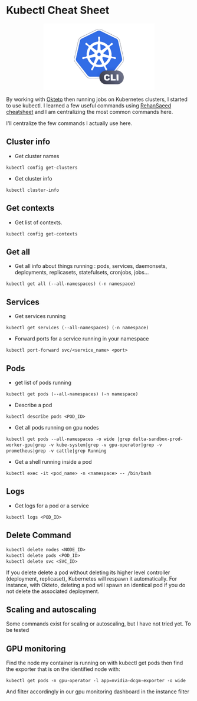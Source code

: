 # Kubectl Cheat Sheet

<p align="center">
  <img src="/img/kubectl2.png" width=300 />
</p>

By working with [Okteto](https://github.com/okteto/okteto) then running jobs on Kubernetes clusters, I started to use kubectl. I learned a few useful commands using [RehanSaeed cheatsheet](https://github.com/RehanSaeed/Kubernetes-Cheat-Sheet) and I am centralizing the most common commands here.

I'll centralize the few commands I actually use here.

## Cluster info

- Get cluster names
```
kubectl config get-clusters
```

- Get cluster info
```
kubectl cluster-info
```

## Get contexts

- Get list of contexts.
```
kubectl config get-contexts
```

## Get all

- Get all info about things running : pods, services, daemonsets, deployments, replicasets, statefulsets, cronjobs, jobs...
```
kubectl get all (--all-namespaces) (-n namespace)
```

## Services

- Get services running
```
kubectl get services (--all-namespaces) (-n namespace)
```

- Forward ports for a service running in your namespace
```
kubectl port-forward svc/<service_name> <port>
```

## Pods 

- get list of pods running
```
kubectl get pods (--all-namespaces) (-n namespace)
```

- Describe a pod
```
kubectl describe pods <POD_ID>
```

- Get all pods running on gpu nodes
```
kubectl get pods --all-namespaces -o wide |grep delta-sandbox-prod-worker-gpu|grep -v kube-system|grep -v gpu-operator|grep -v prometheus|grep -v cattle|grep Running
```

- Get a shell running inside a pod
```
kubectl exec -it <pod_name> -n <namespace> -- /bin/bash
```

## Logs

- Get logs for a pod or a service
```
kubectl logs <POD_ID>
```

## Delete Command

```
kubectl delete nodes <NODE_ID>
kubectl delete pods <POD_ID>
kubectl delete svc <SVC_ID>
```

If you delete delete a pod without deleting its higher level controller (deployment, replicaset), Kubernetes will respawn it automatically. For instance, with Okteto, deleting a pod will spawn an identical pod if you do not delete the associated deployment.

## Scaling and autoscaling

Some commands exist for scaling or autoscaling, but I have not tried yet. To be tested

## GPU monitoring

Find the node my container is running on with kubectl get pods then find the exporter that is on the identified node with:
```
kubectl get pods -n gpu-operator -l app=nvidia-dcgm-exporter -o wide
```

And filter accordingly in our gpu monitoring dashboard in the instance filter


